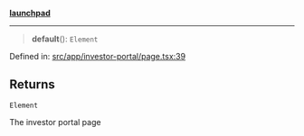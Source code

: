 [**launchpad**](index.md)

***

> **default**(): `Element`

Defined in: [src/app/investor-portal/page.tsx:39](https://github.com/victorbratov/launchpad/blob/ba912ff5e4884ef55d41a8ab239f2bb8e81f8ecb/src/app/investor-portal/page.tsx#L39)

## Returns

`Element`

The investor portal page
